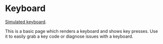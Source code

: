 # Keyboard

[Simulated keyboard](http://j-.github.io/keyboard/).

This is a basic page which renders a keyboard and shows key presses. Use it to
easily grab a key code or diagnose issues with a keyboard.
